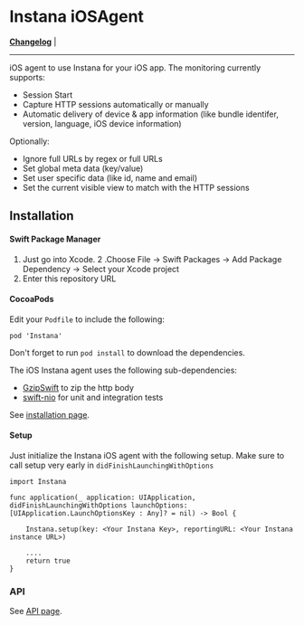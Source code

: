 # Instana iOSAgent

**[Changelog](Changelog.md)** |

---

iOS agent to use Instana for your iOS app. The monitoring currently supports:

- Session Start
- Capture  HTTP sessions automatically or manually
- Automatic delivery of device & app information (like bundle identifer, version, language, iOS device information)

Optionally:

- Ignore full URLs by regex or full URLs
- Set global meta data (key/value)
- Set user specific data (like id, name and email)
- Set the current visible view to match with the HTTP sessions  


## Installation 

#### Swift Package Manager
1. Just go into Xcode.
2 .Choose File -> Swift Packages -> Add Package Dependency -> Select your Xcode project
3. Enter this repository URL 

#### CocoaPods
Edit your `Podfile` to include the following:

    pod 'Instana'    
Don't forget to run `pod install` to download the dependencies.

The iOS Instana agent uses the following sub-dependencies:
- [GzipSwift](https://github.com/1024jp/GzipSwift) to zip the http body
- [swift-nio](https://github.com/apple/swift-nio) for unit and integration tests


See [installation page](https://docs.instana.io/ecosystem/node-js/installation/).

#### Setup
Just initialize the Instana iOS agent with the following setup. Make sure to call setup very early in `didFinishLaunchingWithOptions`

```
import Instana

func application(_ application: UIApplication, didFinishLaunchingWithOptions launchOptions: [UIApplication.LaunchOptionsKey : Any]? = nil) -> Bool {
	
	Instana.setup(key: <Your Instana Key>, reportingURL: <Your Instana instance URL>)
	
	.... 
	return true
}
```


### API

See [API page](https://docs.instana.io/ecosystem/node-js/api/).
